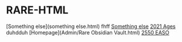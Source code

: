 # RARE-HTML
[Something else](something else.html)
fhff
[Something else](something-else.html)
[2021 Ages](2021-ages.html)
duhdduh
[Homepage](Admin/Rare Obsidian Vault.html)
[2550 EASO](rare-birds/2550-EASO.html)
